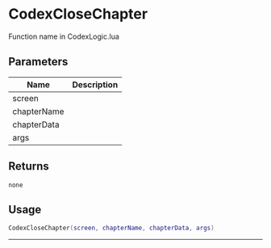 # CodexCloseChapter

Function name in CodexLogic.lua

## Parameters

| Name        | Description |
| ----------- | ----------- |
| screen      |             |
| chapterName |             |
| chapterData |             |
| args        |             |

## Returns

`none`

## Usage

```lua
CodexCloseChapter(screen, chapterName, chapterData, args)
```

---
